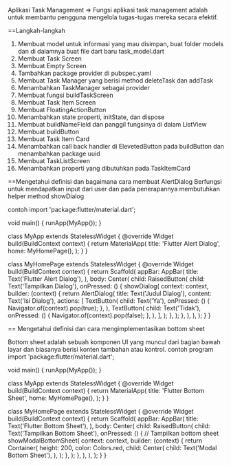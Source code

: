 Aplikasi Task Management =>
Fungsi aplikasi task management adalah untuk membantu pengguna mengelola tugas-tugas mereka secara efektif.

==Langkah-langkah

1. Membuat model untuk informasi yang mau disimpan, buat folder models dan di dalamnya buat file dart baru task_model.dart
2. Membuat Task Screen
3. Membuat Empty Screen
4. Tambahkan package provider di pubspec.yaml
5. Membuat Task Manager yang berisi method deleteTask dan addTask
6. Menambahkan TaskManager sebagai provider
7. Membuat fungsi buildTaskScreen
8. Membuat Task Item Screen
9. Membuat FloatingActionButton
10. Menambahkan state properti, initState, dan dispose
11. Membuat buildNameField dan panggil fungsinya di dalam ListView
12. Membuat buildButton
13. Membuat Task Item Card
14. Menambahkan call back handler di ElevetedButton pada buildButton dan menambahkan package uuid
15. Membuat TaskListScreen
16. Menambahkan properti yang dibutuhkan pada TaskItemCard

==Mengetahui definisi dan bagaimana cara membuat AlertDialog
Berfungsi untuk mendapatkan input dari user dan pada penerapannya membutuhkan helper method showDialog

contoh
import 'package:flutter/material.dart';

void main() {
runApp(MyApp());
}

class MyApp extends StatelessWidget {
@override
Widget build(BuildContext context) {
return MaterialApp(
title: 'Flutter Alert Dialog',
home: MyHomePage(),
);
}
}

class MyHomePage extends StatelessWidget {
@override
Widget build(BuildContext context) {
return Scaffold(
appBar: AppBar(
title: Text('Flutter Alert Dialog'),
),
body: Center(
child: RaisedButton(
child: Text('Tampilkan Dialog'),
onPressed: () {
showDialog(
context: context,
builder: (context) {
return AlertDialog(
title: Text('Judul Dialog'),
content: Text('Isi Dialog'),
actions: [
TextButton(
child: Text('Ya'),
onPressed: () {
Navigator.of(context).pop(true);
},
),
TextButton(
child: Text('Tidak'),
onPressed: () {
Navigator.of(context).pop(false);
},
),
],
);
},
);
},
),
),
);
}
}

== Mengetahui definisi dan cara mengimplementasikan bottom sheet

Bottom sheet adalah sebuah komponen UI yang muncul dari bagian bawah layar dan biasanya berisi konten tambahan atau kontrol.
contoh program
import 'package:flutter/material.dart';

void main() {
runApp(MyApp());
}

class MyApp extends StatelessWidget {
@override
Widget build(BuildContext context) {
return MaterialApp(
title: 'Flutter Bottom Sheet',
home: MyHomePage(),
);
}
}

class MyHomePage extends StatelessWidget {
@override
Widget build(BuildContext context) {
return Scaffold(
appBar: AppBar(
title: Text('Flutter Bottom Sheet'),
),
body: Center(
child: RaisedButton(
child: Text('Tampilkan Bottom Sheet'),
onPressed: () {
// Tampilkan bottom sheet
showModalBottomSheet(
context: context,
builder: (context) {
return Container(
height: 200,
color: Colors.red,
child: Center(
child: Text('Modal Bottom Sheet'),
),
);
},
);
},
),
),
);
}
}

